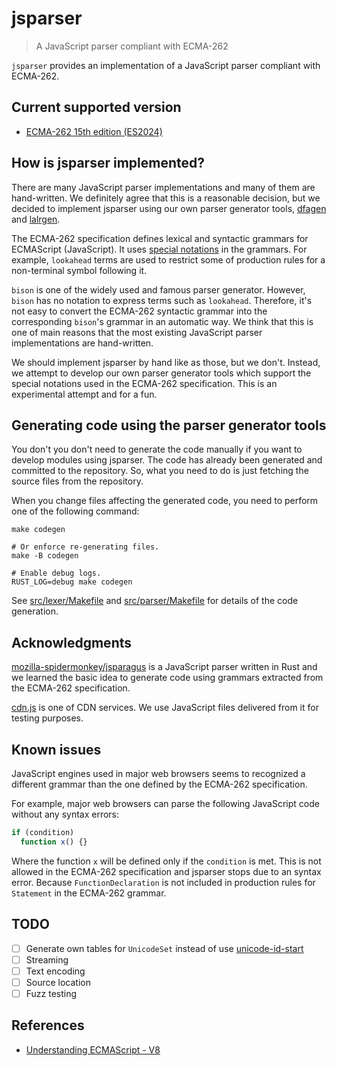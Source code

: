 # jsparser

> A JavaScript parser compliant with ECMA-262

`jsparser` provides an implementation of a JavaScript parser compliant with ECMA-262.

## Current supported version

* [ECMA-262 15th edition (ES2024)](https://262.ecma-international.org/15.0/)

## How is jsparser implemented?

There are many JavaScript parser implementations and many of them are hand-written.  We definitely
agree that this is a reasonable decision, but we decided to implement jsparser using our own parser
generator tools, [dfagen] and [lalrgen].

The ECMA-262 specification defines lexical and syntactic grammars for ECMAScript (JavaScript).  It
uses [special notations](https://262.ecma-international.org/14.0/#sec-notational-conventions) in
the grammars.  For example, `lookahead` terms are used to restrict some of production rules for a
non-terminal symbol following it.

`bison` is one of the widely used and famous parser generator.  However, `bison` has no notation to
express terms such as `lookahead`.  Therefore, it's not easy to convert the ECMA-262 syntactic
grammar into the corresponding `bison`'s grammar in an automatic way.  We think that this is one of
main reasons that the most existing JavaScript parser implementations are hand-written.

We should implement jsparser by hand like as those, but we don't.  Instead, we attempt to develop
our own parser generator tools which support the special notations used in the ECMA-262
specification.  This is an experimental attempt and for a fun.

## Generating code using the parser generator tools

You don't you don't need to generate the code manually if you want to develop modules using
jsparser.  The code has already been generated and committed to the repository.  So, what you need
to do is just fetching the source files from the repository.

When you change files affecting the generated code, you need to perform one of the following
command:

```shell
make codegen

# Or enforce re-generating files.
make -B codegen

# Enable debug logs.
RUST_LOG=debug make codegen
```

See [src/lexer/Makefile](./src/lexer/Makefile) and [src/parser/Makefile](./src/parser/Makefile) for
details of the code generation.

## Acknowledgments

[mozilla-spidermonkey/jsparagus] is a JavaScript parser written in Rust and we learned the basic
idea to generate code using grammars extracted from the ECMA-262 specification.

[cdn.js] is one of CDN services.  We use JavaScript files delivered from it for testing purposes.

## Known issues

JavaScript engines used in major web browsers seems to recognized a different grammar than the one
defined by the ECMA-262 specification.

For example, major web browsers can parse the following JavaScript code without any syntax errors:

```js
if (condition)
  function x() {}
```

Where the function `x` will be defined only if the `condition` is met.  This is not allowed in the
ECMA-262 specification and jsparser stops due to an syntax error.  Because `FunctionDeclaration` is
not included in production rules for `Statement` in the ECMA-262 grammar.

## TODO

* [ ] Generate own tables for `UnicodeSet` instead of use [unicode-id-start]
* [ ] Streaming
* [ ] Text encoding
* [ ] Source location
* [ ] Fuzz testing

## References

* [Understanding ECMAScript - V8](https://v8.dev/blog/tags/understanding-ecmascript)

[dfagen]: ../../bins/dfagen
[lalrgen]: ../../bins/lalrgen
[unicode-id-start]: https://crates.io/crates/unicode-id-start
[mozilla-spidermonkey/jsparagus]: https://github.com/mozilla-spidermonkey/jsparagus
[cdn.js]: https://cdnjs.com/
